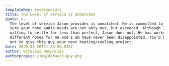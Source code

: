 ```yaml
---
templateKey: testimonials
title: The Level of Service is Unmatched
quote: >-
  The level of service Jason provides is unmatched. He is committed to making
  sure your home audio needs are not only met, but exceeded. Although I was
  willing to settle for less than perfect, Jason does not. He has worked on two
  different homes for me and I am have never been disappointed. You’d be silly
  not to give this guy your next heating/cooling project.
date: 2020-03-26T21:23:50.835Z
author: Octavius Humphries
authorpropic: /img/default-guy.png
---
```

